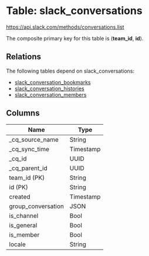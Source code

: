 # Table: slack_conversations

https://api.slack.com/methods/conversations.list

The composite primary key for this table is (**team_id**, **id**).

## Relations

The following tables depend on slack_conversations:
  - [slack_conversation_bookmarks](slack_conversation_bookmarks.md)
  - [slack_conversation_histories](slack_conversation_histories.md)
  - [slack_conversation_members](slack_conversation_members.md)

## Columns

| Name          | Type          |
| ------------- | ------------- |
|_cq_source_name|String|
|_cq_sync_time|Timestamp|
|_cq_id|UUID|
|_cq_parent_id|UUID|
|team_id (PK)|String|
|id (PK)|String|
|created|Timestamp|
|group_conversation|JSON|
|is_channel|Bool|
|is_general|Bool|
|is_member|Bool|
|locale|String|